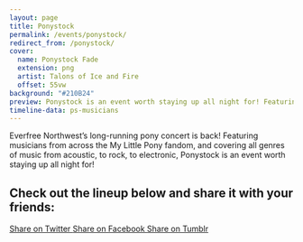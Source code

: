 ```yaml
---
layout: page
title: Ponystock
permalink: /events/ponystock/
redirect_from: /ponystock/
cover:
  name: Ponystock Fade
  extension: png
  artist: Talons of Ice and Fire
  offset: 55vw
background: "#210B24"
preview: Ponystock is an event worth staying up all night for! Featuring musicians covering all genres of music from acoustic, to rock, to electronic, and more!
timeline-data: ps-musicians
---
```

Everfree Northwest’s long-running pony concert is back! Featuring musicians from across the My Little Pony fandom, and covering all genres of music from acoustic, to rock, to electronic, Ponystock is an event worth staying up all night for!

## Check out the lineup below and share it with your friends:

<p class="text-center no-margin-bottom">
	<a href="https://twitter.com/intent/tweet?text=I%27m%20super%20excited%20for%20%23Ponystock%20at%20@EverfreeNW!%20Check%20out%20the%20lineup%20at%20&url=https%3A%2F%2Feverfreenw.com/events/ponystock/" class="button bg-twitter" target="_blank"><icon class="icon-twitter"></icon> Share on Twitter <icon class="icon-right"></icon></a>
	<a href="https://www.facebook.com/sharer/sharer.php?u=https%3A//everfreenw.com/events/ponystock/" class="button bg-facebook" target="_blank"><icon class="icon-facebook"></icon> Share on Facebook <icon class="icon-right"></icon></a>
	<a href="http://www.tumblr.com/share/link?url=https%3A%2F%2Feverfreenw.com/events/ponystock/" class="button bg-tumblr" target="_blank"><icon class="icon-tumblr"></icon> Share on Tumblr <icon class="icon-right"></icon></a>
</p>
